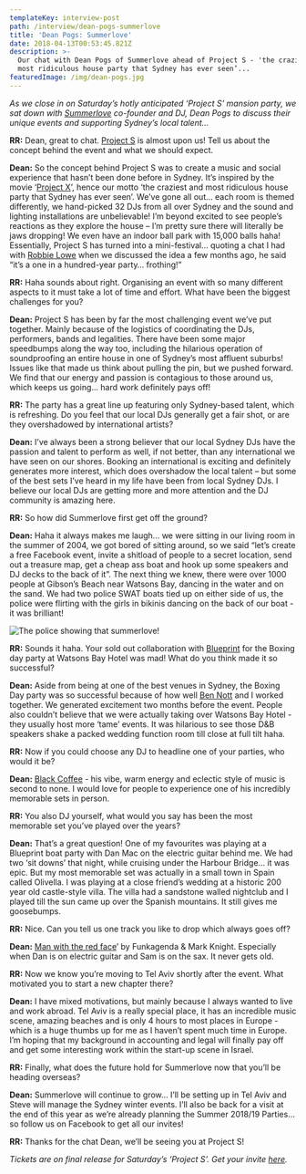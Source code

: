 ```yaml
---
templateKey: interview-post
path: /interview/dean-pogs-summerlove
title: 'Dean Pogs: Summerlove'
date: 2018-04-13T00:53:45.821Z
description: >-
  Our chat with Dean Pogs of Summerlove ahead of Project S - 'the craziest and
  most ridiculous house party that Sydney has ever seen’...
featuredImage: /img/dean-pogs.jpg
---
```

_As we close in on Saturday’s hotly anticipated ‘Project S’ mansion party, we sat down with [Summerlove](https://www.facebook.com/worldsummerlove/) co-founder and DJ, Dean Pogs to discuss their unique events and supporting Sydney’s local talent…_

**RR:** Dean, great to chat. [Project S](https://www.ravereviewz.net/Event/Summerlove-Project-S-Sydney/64) is almost upon us! Tell us about the concept behind the event and what we should expect.

**Dean:** So the concept behind Project S was to create a music and social experience that hasn’t been done before in Sydney. It’s inspired by the movie ‘[Project X](https://www.facebook.com/pg/projectx/about/?ref=page_internal)’, hence our motto ‘the craziest and most ridiculous house party that Sydney has ever seen’. We’ve gone all out… each room is themed differently, we hand-picked 32 DJs from all over Sydney and the sound and lighting installations are unbelievable! I’m beyond excited to see people’s reactions as they explore the house – I’m pretty sure there will literally be jaws dropping! We even have an indoor ball park with 15,000 balls haha! Essentially, Project S has turned into a mini-festival… quoting a chat I had with [Robbie Lowe](https://www.facebook.com/robbielowemusic/) when we discussed the idea a few months ago, he said “it’s a one in a hundred-year party… frothing!”

**RR:** Haha sounds about right. Organising an event with so many different aspects to it must take a lot of time and effort. What have been the biggest challenges for you?

**Dean:** Project S has been by far the most challenging event we’ve put together. Mainly because of the logistics of coordinating the DJs, performers, bands and legalities. There have been some major speedbumps along the way too, including the hilarious operation of soundproofing an entire house in one of Sydney’s most affluent suburbs! Issues like that made us think about pulling the pin, but we pushed forward. We find that our energy and passion is contagious to those around us, which keeps us going… hard work definitely pays off!

**RR:** The party has a great line up featuring only Sydney-based talent, which is refreshing. Do you feel that our local DJs generally get a fair shot, or are they overshadowed by international artists?

**Dean:** I’ve always been a strong believer that our local Sydney DJs have the passion and talent to perform as well, if not better, than any international we have seen on our shores. Booking an international is exciting and definitely generates more interest, which does overshadow the local talent – but some of the best sets I’ve heard in my life have been from local Sydney DJs. I believe our local DJs are getting more and more attention and the DJ community is amazing here. 

**RR:** So how did Summerlove first get off the ground? 

**Dean:** Haha it always makes me laugh… we were sitting in our living room in the summer of 2004, we got bored of sitting around, so we said “let’s create a free Facebook event, invite a shitload of people to a secret location, send out a treasure map, get a cheap ass boat and hook up some speakers and DJ decks to the back of it”. The next thing we knew, there were over 1000 people at Gibson’s Beach near Watsons Bay, dancing in the water and on the sand. We had two police SWAT boats tied up on either side of us, the police were flirting with the girls in bikinis dancing on the back of our boat - it was brilliant!

![The police showing that summerlove!](/img/boat-party.jpg)

**RR:** Sounds it haha. Your sold out collaboration with [Blueprint](https://www.facebook.com/blueprintentsydney/) for the Boxing day party at Watsons Bay Hotel was mad! What do you think made it so successful?

**Dean:** Aside from being at one of the best venues in Sydney, the Boxing Day party was so successful because of how well [Ben Nott](https://www.facebook.com/djbennott/) and I worked together. We generated excitement two months before the event. People also couldn’t believe that we were actually taking over Watsons Bay Hotel - they usually host more ‘tame’ events. It was hilarious to see those D&B speakers shake a packed wedding function room till close at full tilt haha.

**RR:** Now if you could choose any DJ to headline one of your parties, who would it be?

**Dean:** [Black Coffee](https://www.facebook.com/realblackcoffee/) - his vibe, warm energy and eclectic style of music is second to none. I would love for people to experience one of his incredibly memorable sets in person.

**RR:** You also DJ yourself, what would you say has been the most memorable set you’ve played over the years?

**Dean:** That’s a great question! One of my favourites was playing at a Blueprint boat party with Dan Mac on the electric guitar behind me. We had two ‘sit downs’ that night, while cruising under the Harbour Bridge… it was epic. But my most memorable set was actually in a small town in Spain called Olivella. I was playing at a close friend’s wedding at a historic 200 year old castle-style villa. The villa had a sandstone walled nightclub and I played till the sun came up over the Spanish mountains. It still gives me goosebumps. 

**RR:** Nice. Can you tell us one track you like to drop which always goes off?

**Dean:** [Man with the red face](https://www.beatport.com/track/man-with-the-red-face-original-club-mix/549845)’ by Funkagenda & Mark Knight. Especially when Dan is on electric guitar and Sam is on the sax. It never gets old.

**RR:** Now we know you’re moving to Tel Aviv shortly after the event. What motivated you to start a new chapter there?

**Dean:** I have mixed motivations, but mainly because I always wanted to live and work abroad. Tel Aviv is a really special place, it has an incredible music scene, amazing beaches and is only 4 hours to most places in Europe - which is a huge thumbs up for me as I haven’t spent much time in Europe. I’m hoping that my background in accounting and legal will finally pay off and get some interesting work within the start-up scene in Israel.

**RR:** Finally, what does the future hold for Summerlove now that you’ll be heading overseas? 

**Dean:** Summerlove will continue to grow… I’ll be setting up in Tel Aviv and Steve will manage the Sydney winter events. I’ll also be back for a visit at the end of this year as we’re already planning the Summer 2018/19 Parties… so follow us on Facebook to get all our invites!

**RR:** Thanks for the chat Dean, we’ll be seeing you at Project S!


_Tickets are on final release for Saturday’s ‘Project S’. Get your invite [here](https://www.ravereviewz.net/Event/Summerlove-Project-S-Sydney/64)._
